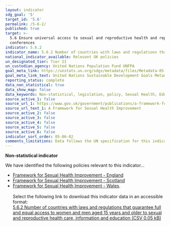 ```yaml
---
layout: indicator
sdg_goal: '5'
target_id: '5.6'
permalink: /5-6-2/
published: true
target: >-
  5.6 Ensure universal access to sexual and reproductive health and reproductive rights as agreed in accordance with the Programme of Action of the International Conference on Population and Development and the Beijing Platform for Action and the outcome documents of their review
  conferences
indicator: 5.6.2
indicator_name: 5.6.2 Number of countries with laws and regulations that guarantee full and equal access to women and men aged 15 years and older to sexual and reproductive health care, information and education
national_indicator_available: Relevant UK policies
un_designated_tier: Tier II
un_custodian_agency: United Nations Population Fund UNFPA
goal_meta_link: https://unstats.un.org/sdgs/metadata/files/Metadata-05-06-02.pdf
goal_meta_link_text: United Nations Sustainable Development Goals Metadata (PDF 4.0 MB)
reporting_status: complete
data_non_statistical: true
data_show_map: false
data_keywords: Non-statistical, legislation, policy, Sexual Health, Education
source_active_1: false
source_url_1: https://www.gov.uk/government/publications/a-framework-for-sexual-health-improvement-in-england  /  http://www.gov.scot/Resource/Doc/35596/0012575.pdf  /  http://www.wales.nhs.uk/sites3/documents/485/Strategy%20(English)1.pdf
source_url_text_1: A Framework for Sexual Health Improvement
source_active_2: false
source_active_3: false
source_active_4: false
source_active_5: false
source_active_6: false
indicator_sort_order: 05-06-02
comments_limitations: Data follows the UN specification for this indicator. This indicator has been identified in collaboration with topic experts.
---
```

**Non-statistical indicator**

We have identified the following policies relevant to this indicator...
- [Framework for Sexual Health Improvement - England](https://www.gov.uk/government/publications/a-framework-for-sexual-health-improvement-in-england)
- [Framework for Sexual Health Improvement - Scotland](http://www.gov.scot/Resource/Doc/35596/0012575.pdf)
- [Framework for Sexual Health Improvement - Wales](http://www.wales.nhs.uk/sites3/documents/485/Strategy%20(English)1.pdf).<br><br> Select the following link to download this indicator data in an accessible format:<br>[5.6.2 Number of countries with laws and regulations that guarantee full and equal access to women and men aged 15 years and older to sexual and reproductive health care, information and education (CSV 0.05 kB)](https://sustainabledevelopment-uk.github.io/sdg-data/data/5-6-2.csv)
